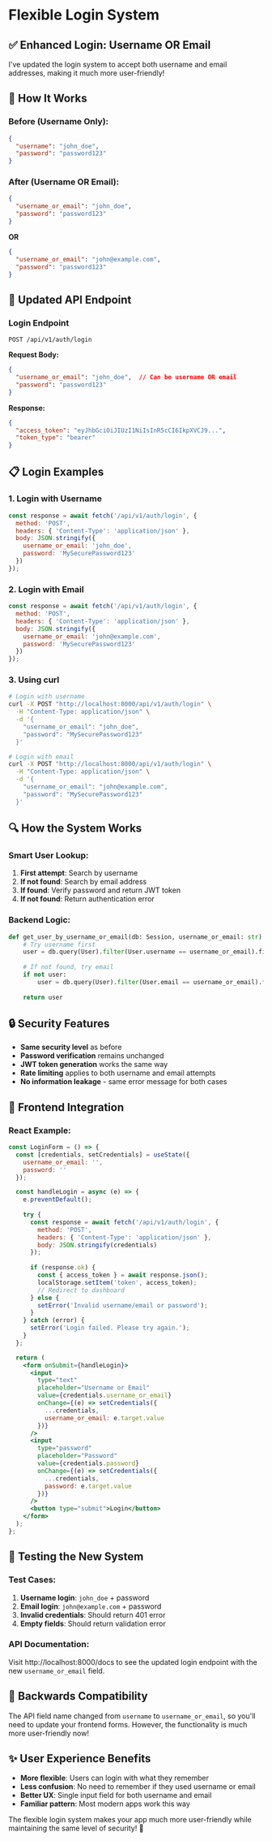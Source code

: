 # Flexible Login System

## ✅ **Enhanced Login: Username OR Email**

I've updated the login system to accept both username and email addresses, making it much more user-friendly!

## 🔧 **How It Works**

### **Before (Username Only):**
```json
{
  "username": "john_doe",
  "password": "password123"
}
```

### **After (Username OR Email):**
```json
{
  "username_or_email": "john_doe",
  "password": "password123"
}
```

**OR**

```json
{
  "username_or_email": "john@example.com", 
  "password": "password123"
}
```

## 🚀 **Updated API Endpoint**

### **Login Endpoint**
```
POST /api/v1/auth/login
```

**Request Body:**
```json
{
  "username_or_email": "john_doe",  // Can be username OR email
  "password": "password123"
}
```

**Response:**
```json
{
  "access_token": "eyJhbGciOiJIUzI1NiIsInR5cCI6IkpXVCJ9...",
  "token_type": "bearer"
}
```

## 📋 **Login Examples**

### **1. Login with Username**
```javascript
const response = await fetch('/api/v1/auth/login', {
  method: 'POST',
  headers: { 'Content-Type': 'application/json' },
  body: JSON.stringify({
    username_or_email: 'john_doe',
    password: 'MySecurePassword123'
  })
});
```

### **2. Login with Email**
```javascript
const response = await fetch('/api/v1/auth/login', {
  method: 'POST',
  headers: { 'Content-Type': 'application/json' },
  body: JSON.stringify({
    username_or_email: 'john@example.com',
    password: 'MySecurePassword123'
  })
});
```

### **3. Using curl**
```bash
# Login with username
curl -X POST "http://localhost:8000/api/v1/auth/login" \
  -H "Content-Type: application/json" \
  -d '{
    "username_or_email": "john_doe",
    "password": "MySecurePassword123"
  }'

# Login with email
curl -X POST "http://localhost:8000/api/v1/auth/login" \
  -H "Content-Type: application/json" \
  -d '{
    "username_or_email": "john@example.com", 
    "password": "MySecurePassword123"
  }'
```

## 🔍 **How the System Works**

### **Smart User Lookup:**
1. **First attempt**: Search by username
2. **If not found**: Search by email address
3. **If found**: Verify password and return JWT token
4. **If not found**: Return authentication error

### **Backend Logic:**
```python
def get_user_by_username_or_email(db: Session, username_or_email: str) -> User:
    # Try username first
    user = db.query(User).filter(User.username == username_or_email).first()
    
    # If not found, try email
    if not user:
        user = db.query(User).filter(User.email == username_or_email).first()
    
    return user
```

## 🔒 **Security Features**

- **Same security level** as before
- **Password verification** remains unchanged
- **JWT token generation** works the same way
- **Rate limiting** applies to both username and email attempts
- **No information leakage** - same error message for both cases

## 📱 **Frontend Integration**

### **React Example:**
```jsx
const LoginForm = () => {
  const [credentials, setCredentials] = useState({
    username_or_email: '',
    password: ''
  });

  const handleLogin = async (e) => {
    e.preventDefault();
    
    try {
      const response = await fetch('/api/v1/auth/login', {
        method: 'POST',
        headers: { 'Content-Type': 'application/json' },
        body: JSON.stringify(credentials)
      });
      
      if (response.ok) {
        const { access_token } = await response.json();
        localStorage.setItem('token', access_token);
        // Redirect to dashboard
      } else {
        setError('Invalid username/email or password');
      }
    } catch (error) {
      setError('Login failed. Please try again.');
    }
  };

  return (
    <form onSubmit={handleLogin}>
      <input
        type="text"
        placeholder="Username or Email"
        value={credentials.username_or_email}
        onChange={(e) => setCredentials({
          ...credentials,
          username_or_email: e.target.value
        })}
      />
      <input
        type="password"
        placeholder="Password"
        value={credentials.password}
        onChange={(e) => setCredentials({
          ...credentials,
          password: e.target.value
        })}
      />
      <button type="submit">Login</button>
    </form>
  );
};
```

## 🧪 **Testing the New System**

### **Test Cases:**

1. **Username login**: `john_doe` + password
2. **Email login**: `john@example.com` + password  
3. **Invalid credentials**: Should return 401 error
4. **Empty fields**: Should return validation error

### **API Documentation:**
Visit http://localhost:8000/docs to see the updated login endpoint with the new `username_or_email` field.

## 🔄 **Backwards Compatibility**

The API field name changed from `username` to `username_or_email`, so you'll need to update your frontend forms. However, the functionality is much more user-friendly now!

## ✨ **User Experience Benefits**

- **More flexible**: Users can login with what they remember
- **Less confusion**: No need to remember if they used username or email
- **Better UX**: Single input field for both username and email
- **Familiar pattern**: Most modern apps work this way

The flexible login system makes your app much more user-friendly while maintaining the same level of security! 🎯 